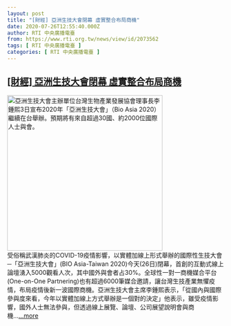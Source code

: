 ```yaml
---
layout: post
title: "[財經] 亞洲生技大會閉幕 虛實整合布局商機"
date: 2020-07-26T12:55:40.000Z
author: RTI 中央廣播電臺
from: https://www.rti.org.tw/news/view/id/2073562
tags: [ RTI 中央廣播電臺 ]
categories: [ RTI 中央廣播電臺 ]
---
```

<!--1595768140000-->
[[財經] 亞洲生技大會閉幕 虛實整合布局商機](https://www.rti.org.tw/news/view/id/2073562)
------

<div>
<img src="https://static.rti.org.tw/assets/thumbnails/2019/10/03/20191003000222M.jpg" width="360" alt="亞洲生技大會主辦單位台灣生物產業發展協會理事長李鍾熙3日宣布2020年「亞洲生技大會」（Bio Asia 2020）繼續在台舉辦。預期將有來自超過30國、約2000位國際人士與會。" title="亞洲生技大會主辦單位台灣生物產業發展協會理事長李鍾熙3日宣布2020年「亞洲生技大會」（Bio Asia 2020）繼續在台舉辦。預期將有來自超過30國、約2000位國際人士與會。"><br>受俗稱武漢肺炎的COVID-19疫情影響，以實體加線上形式舉辦的國際性生技大會─「亞洲生技大會」(BIO Asia-Taiwan 2020)今天(26日)閉幕，首創的互動式線上論壇湧入5000觀看人次，其中國外與會者占30%。全球性一對一商機媒合平台(One-on-One&nbsp;Partnering)也有超過6000筆媒合邀請，讓台灣生技產業無懼疫情，布局疫情後新一波國際商機。亞洲生技大會主席李鍾熙表示，「從國內與國際參與度來看，今年以實體加線上方式舉辦是一個對的決定」他表示，雖受疫情影響，國外人士無法參與，但透過線上展覽、論壇、公司展望說明會與商機...<a target="_blank" href="https://www.rti.org.tw/news/view/id/2073562">...more</a>
</div>
